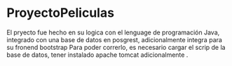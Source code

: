 # ProyectoPeliculas
El pryecto fue hecho en su logica con el lenguage de programación Java,  integrado con una base de datos en posgrest, adicionalmente integra para su fronend bootstrap 
Para poder correrlo, es necesario cargar el scrip de la base de datos, tener instalado apache tomcat adicionalmente .
